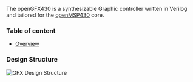 The openGFX430 is a synthesizable Graphic controller written in Verilog and tailored for the [openMSP430](https://github.com/olgirard/openmsp430) core.

### Table of content
*   [Overview](https://github.com/olgirard/opengfx430/blob/master/doc/md/overview.md)

### Design Structure
![GFX Design Structure](https://raw.githubusercontent.com/olgirard/opengfx430/master/doc/images/gfx_structure.png "GFX Design Structure")


